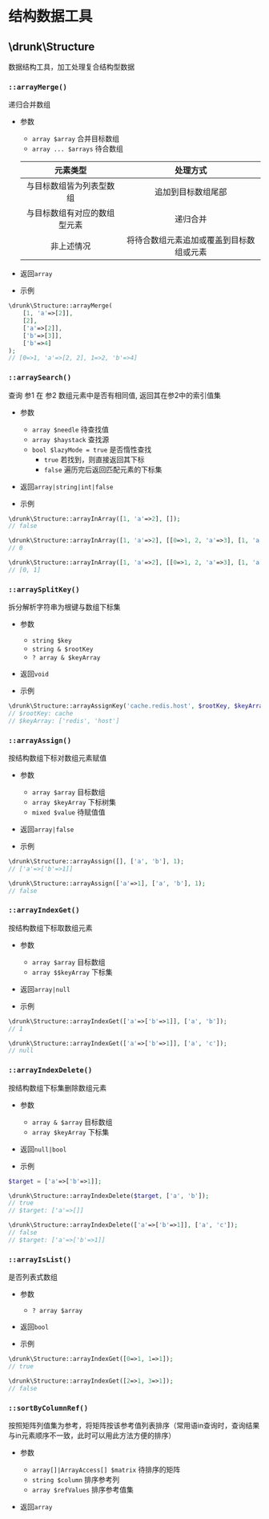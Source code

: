 # 结构数据工具


## \drunk\Structure

数据结构工具，加工处理复合结构型数据


### `::arrayMerge()`
递归合并数组

- 参数
  - `array $array` 合并目标数组
  - `array ... $arrays` 待合数组
    
  元素类型 | 处理方式
  :--: | :--:
  与目标数组皆为列表型数组 | 追加到目标数组尾部
  与目标数组有对应的数组型元素 | 递归合并
  非上述情况 | 将待合数组元素追加或覆盖到目标数组或元素

- 返回`array`

- 示例
```php
\drunk\Structure::arrayMerge(
    [1, 'a'=>[2]],
    [2],
    ['a'=>[2]],
    ['b'=>[3]],
    ['b'=>4]
);
// [0=>1, 'a'=>[2, 2], 1=>2, 'b'=>4]
```


### `::arraySearch()`
查询 参1 在 参2 数组元素中是否有相同值, 返回其在参2中的索引值集

- 参数
  - `array $needle` 待查找值
  - `array $haystack` 查找源
  - `bool $lazyMode = true` 是否惰性查找
    - `true` 若找到，则直接返回其下标
    - `false` 遍历完后返回匹配元素的下标集

- 返回`array|string|int|false`

- 示例
```php
\drunk\Structure::arrayInArray([1, 'a'=>2], []);
// false

\drunk\Structure::arrayInArray([1, 'a'=>2], [[0=>1, 2, 'a'=>3], [1, 'a'=>2]]);
// 0

\drunk\Structure::arrayInArray([1, 'a'=>2], [[0=>1, 2, 'a'=>3], [1, 'a'=>2]], false);
// [0, 1]
```


### `::arraySplitKey()`
拆分解析字符串为根键与数组下标集

- 参数
  - `string $key`
  - `string & $rootKey`
  - `? array & $keyArray`

- 返回`void`

- 示例
```php
\drunk\Structure::arrayAssignKey('cache.redis.host', $rootKey, $keyArray);
// $rootKey: cache
// $keyArray: ['redis', 'host']
```


### `::arrayAssign()`
按结构数组下标对数组元素赋值

- 参数
  - `array $array` 目标数组
  - `array $keyArray` 下标树集
  - `mixed $value` 待赋值值

- 返回`array|false`

- 示例
```php
\drunk\Structure::arrayAssign([], ['a', 'b'], 1);
// ['a'=>['b'=>1]]

\drunk\Structure::arrayAssign(['a'=>1], ['a', 'b'], 1);
// false
```


### `::arrayIndexGet()`
按结构数组下标取数组元素

- 参数
  - `array $array` 目标数组
  - `array $$keyArray` 下标集

- 返回`array|null`

- 示例
```php
\drunk\Structure::arrayIndexGet(['a'=>['b'=>1]], ['a', 'b']);
// 1

\drunk\Structure::arrayIndexGet(['a'=>['b'=>1]], ['a', 'c']);
// null
```


### `::arrayIndexDelete()`
按结构数组下标集删除数组元素

- 参数
  - `array & $array` 目标数组
  - `array $keyArray` 下标集

- 返回`null|bool`

- 示例
```php
$target = ['a'=>['b'=>1]];

\drunk\Structure::arrayIndexDelete($target, ['a', 'b']);
// true
// $target: ['a'=>[]]

\drunk\Structure::arrayIndexDelete(['a'=>['b'=>1]], ['a', 'c']);
// false
// $target: ['a'=>['b'=>1]]
```


### `::arrayIsList()`
是否列表式数组

- 参数
  - `? array $array`

- 返回`bool`

- 示例
```php
\drunk\Structure::arrayIndexGet([0=>1, 1=>1]);
// true

\drunk\Structure::arrayIndexGet([2=>1, 3=>1]);
// false
```


### `::sortByColumnRef()`
按照矩阵列值集为参考，将矩阵按该参考值列表排序（常用语in查询时，查询结果与in元素顺序不一致，此时可以用此方法方便的排序）

- 参数
  - `array[]|ArrayAccess[] $matrix` 待排序的矩阵
  - `string $column` 排序参考列
  - `array $refValues` 排序参考值集

- 返回`array`
